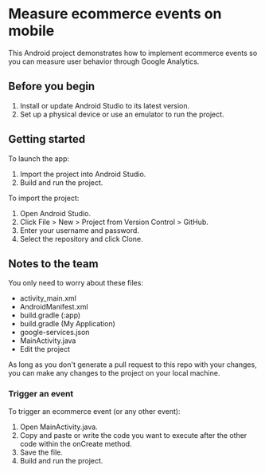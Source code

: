 # Measure ecommerce events on mobile

This Android project demonstrates how to implement ecommerce events so you can measure user behavior through Google Analytics.

## Before you begin

1. Install or update Android Studio to its latest version.
1. Set up a physical device or use an emulator to run the project.

## Getting started

To launch the app:

1. Import the project into Android Studio.
1. Build and run the project.

To import the project:

1. Open Android Studio.
1. Click File > New > Project from Version Control > GitHub.
1. Enter your username and password.
1. Select the repository and click Clone.

## Notes to the team

You only need to worry about these files:

* activity_main.xml
* AndroidManifest.xml
* build.gradle (:app)
* build.gradle (My Application)
* google-services.json
* MainActivity.java
* Edit the project

As long as you don't generate a pull request to this repo with your changes, you can make any changes to the project on your local machine.

### Trigger an event

To trigger an ecommerce event (or any other event):

1. Open MainActivity.java.
1. Copy and paste or write the code you want to execute after the other code within the onCreate method.
1. Save the file.
1. Build and run the project.
